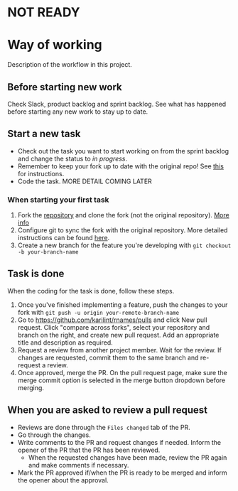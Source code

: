 # NOT READY
# Way of working 

Description of the workflow in this project.

## Before starting new work

Check Slack, product backlog and sprint backlog. See what has happened before starting any new work to stay up to date.

## Start a new task

* Check out the task you want to start working on from the sprint backlog and change the status to *in progress*.
* Remember to keep your fork up to date with the original repo! See [this](https://docs.github.com/en/github/collaborating-with-pull-requests/working-with-forks/syncing-a-fork) for instructions.
* Code the task. MORE DETAIL COMING LATER

### When starting your first task

1. Fork the [repository](https://github.com/karilint/rnames) and clone the fork (not the original repository). [More info](https://docs.github.com/en/get-started/quickstart/fork-a-repo#cloning-your-forked-repository)
2. Configure git to sync the fork with the original repository. More detailed instructions can be found [here](https://docs.github.com/en/github/collaborating-with-pull-requests/working-with-forks/syncing-a-fork).
3. Create a new branch for the feature you're developing with `git checkout -b your-branch-name`

## Task is done

When the coding for the task is done, follow these steps.
1. Once you've finished implementing a feature, push the changes to your fork with `git push -u origin your-remote-branch-name`
2. Go to https://github.com/karilint/rnames/pulls and click New pull request. Click "compare across forks", select your repository and branch on the right, and create new pull request. Add an appropriate title and description as required.
3. Request a review from another project member. Wait for the review. If changes are requested, commit them to the same branch and re-request a review.
4. Once approved, merge the PR. On the pull request page, make sure the merge commit option is selected in the merge button dropdown before merging.

## When you are asked to review a pull request
* Reviews are done through the `Files changed` tab of the PR.
* Go through the changes.
* Write comments to the PR and request changes if needed. Inform the opener of the PR that the PR has been reviewed.
  * When the requested changes have been made, review the PR again and make comments if necessary.
* Mark the PR approved if/when the PR is ready to be merged and inform the opener about the approval.


